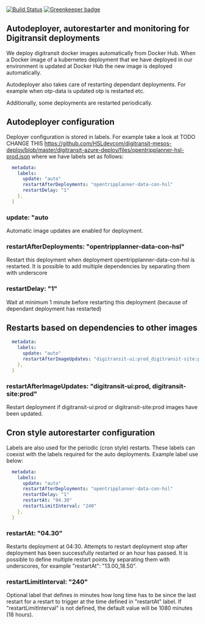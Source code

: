 [![Build Status](https://travis-ci.org/HSLdevcom/digitransit-deployer.svg?branch=master)](https://travis-ci.org/HSLdevcom/digitransit-deployer) [![Greenkeeper badge](https://badges.greenkeeper.io/HSLdevcom/digitransit-deployer.svg)](https://greenkeeper.io/)


## Autodeployer, autorestarter and monitoring for Digitransit deployments

We deploy digitransit docker images automatically from Docker Hub. When a Docker image of a kubernetes deployment that we have deployed in our environment is updated at Docker Hub the new image is deployed automatically.

Autodeployer also takes care of restarting dependant deployments. For example when otp-data is updated otp is restarted etc.

Additionally, some deployments are restarted periodically.

## Autodeployer configuration

Deployer configuration is stored in labels. For example take a look at TODO CHANGE THIS https://github.com/HSLdevcom/digitransit-mesos-deploy/blob/master/digitransit-azure-deploy/files/opentripplanner-hsl-prod.json where we have labels set as follows:

```yaml
  metadata:
    labels:
      update: "auto"
      restartAfterDeployments: "opentripplanner-data-con-hsl"
      restartDelay: "1"
    },
  }
```

### update: "auto
Automatic image updates are enabled for deployment.

### restartAfterDeployments: "opentripplanner-data-con-hsl"
Restart this deployment when deployment opentripplanner-data-con-hsl is restarted.
It is possible to add multiple dependencies by separating them with underscore

### restartDelay: "1"
Wait at minimum 1 minute before restarting this deployment (because of dependant deployment has restarted)

## Restarts based on dependencies to other images

```yaml
  metadata:
    labels:
      update: "auto"
      restartAfterImageUpdates: "digitransit-ui:prod_digitransit-site:prod"
    },
  }
```

### restartAfterImageUpdates: "digitransit-ui:prod, digitransit-site:prod"
Restart deployment if digitransit-ui:prod or digitransit-site:prod images have been updated.

## Cron style autorestarter configuration

Labels are also used for the periodic (cron style) restarts. These labels can coexist with the labels required for the auto deployments. Example label use below:

```yaml
  metadata:
    labels:
      update: "auto"
      restartAfterDeployments: "opentripplanner-data-con-hsl"
      restartDelay: "1"
      restartAt: "04.30"
      restartLimitInterval: "240"
    },
  }
```

### restartAt: "04.30"
Restarts deployment at 04:30. Attempts to restart deployment stop after deployment has been successfully restarted or an hour has passed. It is possible to define multiple restart points by separating them with underscores, for example "restartAt": "13.00_18.50".

### restartLimitInterval: "240"
Optional label that defines in minutes how long time has to be since the last restart for a restart to trigger at the time defined in "restartAt" label. If "restartLimitInterval" is not defined, the default value will be 1080 minutes (18 hours).
